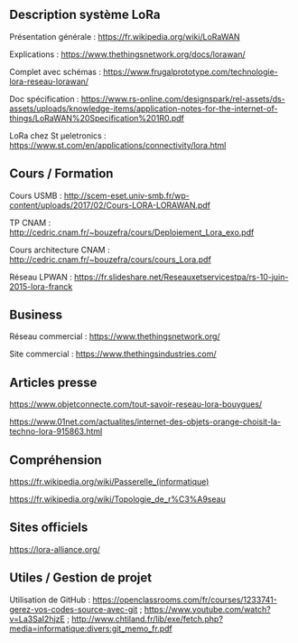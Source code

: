 ## Description système LoRa

Présentation générale : https://fr.wikipedia.org/wiki/LoRaWAN

Explications : https://www.thethingsnetwork.org/docs/lorawan/

Complet avec schémas : https://www.frugalprototype.com/technologie-lora-reseau-lorawan/

Doc spécification : https://www.rs-online.com/designspark/rel-assets/ds-assets/uploads/knowledge-items/application-notes-for-the-internet-of-things/LoRaWAN%20Specification%201R0.pdf

LoRa chez St µeletronics : https://www.st.com/en/applications/connectivity/lora.html

## Cours / Formation

Cours USMB : http://scem-eset.univ-smb.fr/wp-content/uploads/2017/02/Cours-LORA-LORAWAN.pdf

TP CNAM : http://cedric.cnam.fr/~bouzefra/cours/Deploiement_Lora_exo.pdf

Cours architecture CNAM : http://cedric.cnam.fr/~bouzefra/cours/cours_Lora.pdf

Réseau LPWAN : https://fr.slideshare.net/Reseauxetservicestpa/rs-10-juin-2015-lora-franck


## Business

Réseau commercial : https://www.thethingsnetwork.org/

Site commercial : https://www.thethingsindustries.com/


## Articles presse

https://www.objetconnecte.com/tout-savoir-reseau-lora-bouygues/

https://www.01net.com/actualites/internet-des-objets-orange-choisit-la-techno-lora-915863.html


## Compréhension 

https://fr.wikipedia.org/wiki/Passerelle_(informatique)

https://fr.wikipedia.org/wiki/Topologie_de_r%C3%A9seau

## Sites officiels

https://lora-alliance.org/


## Utiles / Gestion de projet

Utilisation de GitHub : https://openclassrooms.com/fr/courses/1233741-gerez-vos-codes-source-avec-git ; https://www.youtube.com/watch?v=La3SaI2hjzE ; http://www.chtiland.fr/lib/exe/fetch.php?media=informatique:divers:git_memo_fr.pdf
